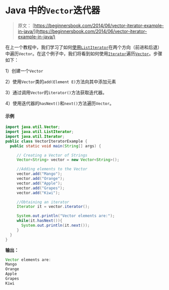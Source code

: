 # Java 中的`Vector`迭代器

> 原文： [https://beginnersbook.com/2014/06/vector-iterator-example-in-java/](https://beginnersbook.com/2014/06/vector-iterator-example-in-java/)

在上一个教程中，我们学习了如何[使用`ListIterator`](https://beginnersbook.com/2014/06/vector-listiterator-example-in-java/)在两个方向（前进和后退）中遍历`Vector`。在这个例子中，我们将看到如何使用[`Iterator`](https://beginnersbook.com/2014/06/java-iterator-with-examples/)遍历[`Vector`](https://beginnersbook.com/2013/12/vector-in-java/)。步骤如下：

1）创建一个`Vector`

2）使用`Vector`类的`add(Element E)`方法向其中添加元素

3）通过调用`Vector`的`iterator()`方法获取迭代器。

4）使用迭代器的`hasNext()`和`next()`方法遍历`Vector`。

#### 示例

```java
import java.util.Vector;
import java.util.ListIterator;
import java.util.Iterator;
public class VectorIteratorExample {
  public static void main(String[] args) {

     // Creating a Vector of Strings
     Vector<String> vector = new Vector<String>();

     //Adding elements to the Vector
     vector.add("Mango");
     vector.add("Orange");
     vector.add("Apple");
     vector.add("Grapes");
     vector.add("Kiwi");

     //Obtaining an iterator
     Iterator it = vector.iterator();

     System.out.println("Vector elements are:");
     while(it.hasNext()){
       System.out.println(it.next());
     }
  }
}
```

**输出：**

```java
Vector elements are:
Mango
Orange
Apple
Grapes
Kiwi
```